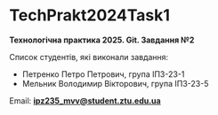 # TechPrakt2024Task1
**Технологічна практика 2025. Git. Завдання №2**

Список студентів, які виконали завдання:
* Петренко Петро Петрович, група ІПЗ-23-1
* Мельник Володимир Вікторович, група ІПЗ-23-5

Email: **ipz235_mvv@student.ztu.edu.ua**

